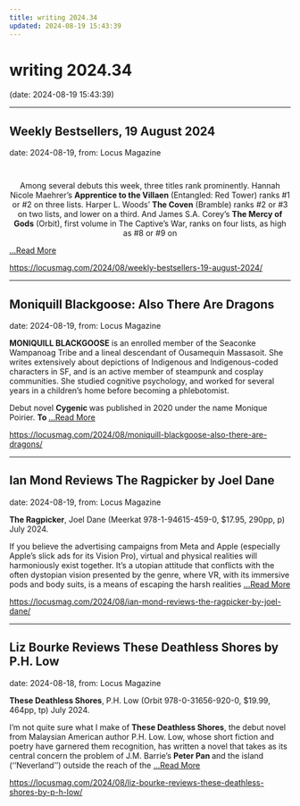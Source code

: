 ```yaml
---
title: writing 2024.34
updated: 2024-08-19 15:43:39
---
```


# writing 2024.34

(date: 2024-08-19 15:43:39)

---

## Weekly Bestsellers, 19 August 2024

date: 2024-08-19, from: Locus Magazine

<div style="padding: 14px 0px 0px 0px; text-align: center;">
<p>Among several debuts this week, three titles rank prominently. Hannah Nicole Maehrer&#8217;s <b>Apprentice to the Villaen</b> (Entangled: Red Tower) ranks #1 or #2 on three lists. Harper L. Woods&#8217; <b>The Coven</b> (Bramble) ranks #2 or #3 on two lists, and lower on a third. And James S.A. Corey&#8217;s <b>The Mercy of Gods</b> (Orbit), first volume in The Captive&#8217;s War, ranks on four lists, as high as #8 or #9 on </p></div> <a href="https://locusmag.com/2024/08/weekly-bestsellers-19-august-2024/" class="read-more">...Read More </a> 

<https://locusmag.com/2024/08/weekly-bestsellers-19-august-2024/>

---

## Moniquill Blackgoose: Also There Are Dragons

date: 2024-08-19, from: Locus Magazine

<p></p>
<p><strong>MONIQUILL BLACKGOOSE</strong> is an enrolled member of the Seaconke Wampanoag Tribe and a lineal descendant of Ousamequin Massasoit. She writes extensively about depictions of Indigenous and Indigenous-coded characters in SF, and is an active member of steampunk and cosplay communities. She studied cognitive psychology, and worked for several years in a children’s home before becoming a phlebotomist.</p>
<p>Debut novel <strong>Cygenic </strong>was published in 2020 under the name Monique Poirier. <strong>To </strong> <a href="https://locusmag.com/2024/08/moniquill-blackgoose-also-there-are-dragons/" class="read-more">...Read More </a></p> 

<https://locusmag.com/2024/08/moniquill-blackgoose-also-there-are-dragons/>

---

## Ian Mond Reviews The Ragpicker by Joel Dane

date: 2024-08-19, from: Locus Magazine

<p><strong>The Ragpicker</strong>, Joel Dane (Meerkat 978-1-94615-459-0, $17.95, 290pp, p) July 2024.</p>
<p>If you believe the advertising campaigns from Meta and Apple (especially Apple’s slick ads for its Vision Pro), virtual and physical realities will harmoniously exist together. It’s a utopian attitude that conflicts with the often dystopian vision pre­sented by the genre, where VR, with its immersive pods and body suits, is a means of escaping the harsh realities  <a href="https://locusmag.com/2024/08/ian-mond-reviews-the-ragpicker-by-joel-dane/" class="read-more">...Read More </a></p> 

<https://locusmag.com/2024/08/ian-mond-reviews-the-ragpicker-by-joel-dane/>

---

## Liz Bourke Reviews These Deathless Shores by P.H. Low

date: 2024-08-18, from: Locus Magazine

<p><strong>These Deathless Shores</strong>, P.H. Low (Orbit 978-0-31656-920-0, $19.99, 464pp, tp) July 2024.</p>
<p>I’m not quite sure what I make of <strong>These Deathless Shores</strong>, the debut novel from Malaysian American author P.H. Low. Low, whose short fiction and poetry have garnered them recognition, has written a novel that takes as its central concern the problem of J.M. Barrie’s <strong>Peter Pan </strong>and the island (‘‘Neverland’’) outside the reach of the  <a href="https://locusmag.com/2024/08/liz-bourke-reviews-these-deathless-shores-by-p-h-low/" class="read-more">...Read More </a></p> 

<https://locusmag.com/2024/08/liz-bourke-reviews-these-deathless-shores-by-p-h-low/>

